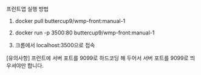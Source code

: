 프런트앱 실행 방법

1. docker pull buttercup9/wmp-front:manual-1

2. docker run -p 3500:80 buttercup9/wmp-front:manual-1 

3. 크롬에서 localhost:3500으로 접속

[유의사항] 프런트에 서버 포트를 9099로 하드코딩 해 두어서 서버 포트를 9099로 띄우셔야만 합니다.
